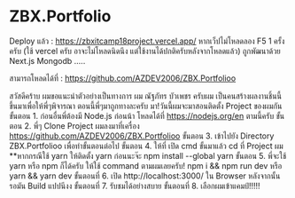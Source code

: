 # ZBX.Portfolio
Deploy แล้ว : https://zbxitcamp18project.vercel.app/ หากเว็ปไม่โหลดลอง F5 1 ครั้งครับ (ใช้ vercel ครับ อาจะไม่โหลดนิดนึง แต่ใช้งานได้ปกติครับหลังจากโหลดแล้ว)
ถูกพัฒนาด้วย Next.js Mongodb .....

สามารถโหลดได้ที่ : https://github.com/AZDEV2006/ZBX.Portfolioo


 สวัสดีคร้าบ ผมขอแนะนำตัวอย่างเป็นทางการ ผม ณัฐภัทร บัวเพชร ครับผม เป็นคนสร้างผลงานชิ้นนี้ขึ้นมาเพื่อให้พี่ๆพิจารณา ตอนนี้พี่ๆมาถูกทางละครับ มา!วันนี้ผมจะมาสอนติดตั้ง Project ของผมกัน
ขั้นตอน 1. ก่อนอื่นพี่ต้องมี Node.js ก่อนน้า โหลดได้ที่ https://nodejs.org/en ตามนี้ครับ
ขั้นตอน 2. พี่ๆ Clone Project ผมลงมาที่เครื่อง https://github.com/AZDEV2006/ZBX.Portfolioo
ขั้นตอน 3. เข้าไปยัง Directory ZBX.Portfolioo เพื่อทำขั้นตอนต่อไป
ขั้นตอน 4. ให้ที่ เปิด cmd ขั้นมาแล้ว cd ที่ Project ผม
**หากกรณีใช้ yarn ให้ติดตั้ง yarn ก่อนนะจ๊ะ npm install --global yarn
ขั้นตอน 5. พี่จะใช้ yarn หรือ npm ก็ได้ครับ ให้ใช้ command ตามผมเลยครับ! npm i && npm run dev หรือ yarn && yarn dev
ขั้นตอนที่ 6. เปิด http://localhost:3000/ ใน Browser หลังจากนั้น รอมัน Build แปปนีงง
ขั้นตอนที่ 7. รับชมได้อย่างสบาย
ขั้นตอนที่ 8. เลือกผมเข้าแคมป์!!!!!
